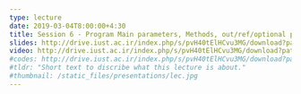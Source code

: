 ```yaml
---
type: lecture
date: 2019-03-04T8:00:00+4:30
title: Session 6 - Program Main parameters, Methods, out/ref/optional parameters, method overloading
slides: http://drive.iust.ac.ir/index.php/s/pvH40tElHCvu3MG/download?path=%2FSlides&files=AP_Session6.pdf
video: http://drive.iust.ac.ir/index.php/s/pvH40tElHCvu3MG/download?path=%2FClassVideos&files=S6.mp4
#codes: http://drive.iust.ac.ir/index.php/s/pvH40tElHCvu3MG/download?path=%2FCode&files=S6.zip
#tldr: "Short text to discribe what this lecture is about."
#thumbnail: /static_files/presentations/lec.jpg
---
```

